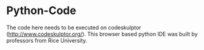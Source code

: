 # Python-Code
The code here needs to be executed on codeskulptor (http://www.codeskulptor.org/). This browser based python IDE was built by professors from Rice University. 
